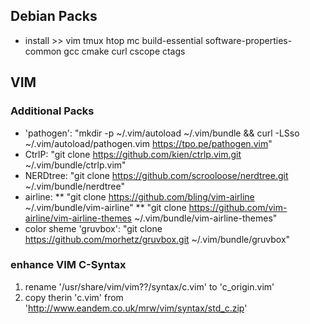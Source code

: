 ## Debian Packs
* install >> vim tmux htop mc build-essential software-properties-common gcc cmake curl cscope ctags

## VIM
### Additional Packs
* 'pathogen': 
      "mkdir -p ~/.vim/autoload ~/.vim/bundle && curl -LSso ~/.vim/autoload/pathogen.vim https://tpo.pe/pathogen.vim"
* CtrlP:
    "git clone https://github.com/kien/ctrlp.vim.git ~/.vim/bundle/ctrlp.vim"
* NERDtree: "git clone https://github.com/scrooloose/nerdtree.git ~/.vim/bundle/nerdtree"
* airline:
    ** "git clone https://github.com/bling/vim-airline ~/.vim/bundle/vim-airline"
    ** "git clone https://github.com/vim-airline/vim-airline-themes ~/.vim/bundle/vim-airline-themes"
* color sheme 'gruvbox': 
      "git clone https://github.com/morhetz/gruvbox.git ~/.vim/bundle/gruvbox"

### enhance VIM C-Syntax
1) rename '/usr/share/vim/vim??/syntax/c.vim' to 'c_origin.vim'
2) copy therin 'c.vim' from 'http://www.eandem.co.uk/mrw/vim/syntax/std_c.zip'
